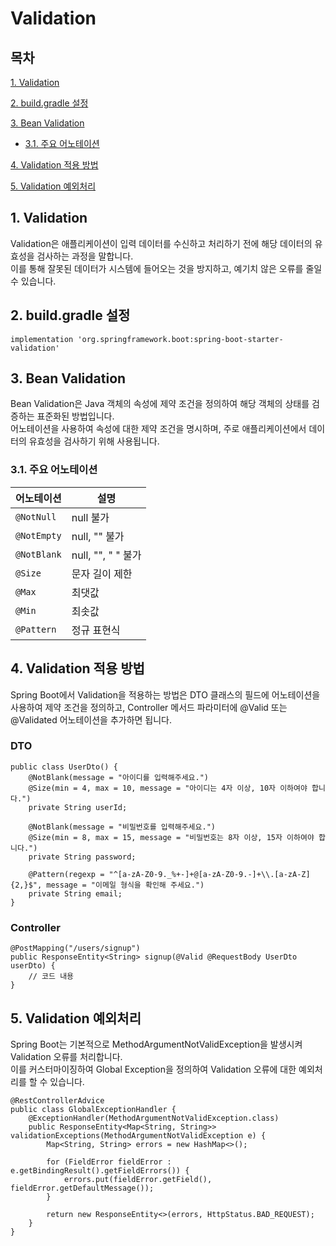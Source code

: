 # Validation

## 목차

[1. Validation](#1-validation)

[2. build.gradle 설정](#2-buildgradle-설정)

[3. Bean Validation](#3-bean-validation)
- [3.1. 주요 어노테이션](#31-주요-어노테이션)

[4. Validation 적용 방법](#4-validation-적용-방법)

[5. Validation 예외처리](#5-validation-예외처리)

## 1. Validation

Validation은 애플리케이션이 입력 데이터를 수신하고 처리하기 전에 해당 데이터의 유효성을 검사하는 과정을 말합니다.<br>
이를 통해 잘못된 데이터가 시스템에 들어오는 것을 방지하고, 예기치 않은 오류를 줄일 수 있습니다.

## 2. build.gradle 설정

```
implementation 'org.springframework.boot:spring-boot-starter-validation'
```

## 3. Bean Validation

Bean Validation은 Java 객체의 속성에 제약 조건을 정의하여 해당 객체의 상태를 검증하는 표준화된 방법입니다.<br>
어노테이션을 사용하여 속성에 대한 제약 조건을 명시하며, 주로 애플리케이션에서 데이터의 유효성을 검사하기 위해 사용됩니다.

### 3.1. 주요 어노테이션

| 어노테이션       | 설명                    |
|------------------|-------------------------|
| `@NotNull`       | null 불가               |
| `@NotEmpty`      | null, "" 불가           |
| `@NotBlank`      | null, "", " " 불가      |
| `@Size`          | 문자 길이 제한          |
| `@Max`           | 최댓값                  |
| `@Min`           | 최솟값                  |
| `@Pattern`       | 정규 표현식             |

## 4. Validation 적용 방법

Spring Boot에서 Validation을 적용하는 방법은 DTO 클래스의 필드에 어노테이션을 사용하여 제약 조건을 정의하고, Controller 메서드 파라미터에 @Valid 또는 @Validated 어노테이션을 추가하면 됩니다.

### DTO

```
public class UserDto() {
    @NotBlank(message = "아이디를 입력해주세요.")
    @Size(min = 4, max = 10, message = "아이디는 4자 이상, 10자 이하여야 합니다.")
    private String userId;

    @NotBlank(message = "비밀번호를 입력해주세요.")
    @Size(min = 8, max = 15, message = "비밀번호는 8자 이상, 15자 이하여야 합니다.")
    private String password;

    @Pattern(regexp = "^[a-zA-Z0-9._%+-]+@[a-zA-Z0-9.-]+\\.[a-zA-Z]{2,}$", message = "이메일 형식을 확인해 주세요.")
    private String email;
}
```

### Controller

```
@PostMapping("/users/signup")
public ResponseEntity<String> signup(@Valid @RequestBody UserDto userDto) {
    // 코드 내용
}
```

## 5. Validation 예외처리

Spring Boot는 기본적으로 MethodArgumentNotValidException을 발생시켜 Validation 오류를 처리합니다.<br>
이를 커스터마이징하여 Global Exception을 정의하여 Validation 오류에 대한 예외처리를 할 수 있습니다.

```
@RestControllerAdvice
public class GlobalExceptionHandler {
    @ExceptionHandler(MethodArgumentNotValidException.class)
    public ResponseEntity<Map<String, String>> validationExceptions(MethodArgumentNotValidException e) {
        Map<String, String> errors = new HashMap<>();

        for (FieldError fieldError : e.getBindingResult().getFieldErrors()) {
            errors.put(fieldError.getField(), fieldError.getDefaultMessage());
        }

        return new ResponseEntity<>(errors, HttpStatus.BAD_REQUEST);
    }
}
```